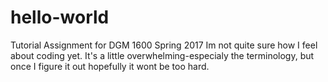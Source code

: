 # hello-world
Tutorial Assignment for DGM 1600 Spring 2017
Im not quite sure how I feel about coding yet. It's a little overwhelming-especialy the terminology, but once I figure it out hopefully it wont be too hard. 
